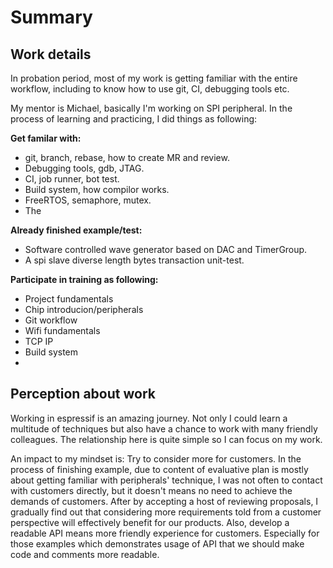 # Summary

## Work details
In probation period, most of my work is getting familiar with the entire workflow, including to know how to use git, CI, debugging tools etc.

My mentor is Michael, basically I'm working on SPI peripheral. In the process of learning and practicing, I did things as following:

**Get familar with:**
- git, branch, rebase, how to create MR and review.
- Debugging tools, gdb, JTAG.
- CI, job runner, bot test.
- Build system, how compilor works.
- FreeRTOS, semaphore, mutex.
- The 

**Already finished example/test:**
- Software controlled wave generator based on DAC and TimerGroup.
- A spi slave diverse length bytes transaction unit-test.

**Participate in training as following:**
- Project fundamentals
- Chip introducion/peripherals
- Git workflow
- Wifi fundamentals
- TCP IP
- Build system
-

## Perception about work
Working in espressif is an amazing journey. Not only I could learn a multitude of techniques but also have a chance to work with many friendly colleagues. The relationship here is quite simple so I can focus on my work.

An impact to my mindset is: Try to consider more for customers. In the process of finishing example, due to content of evaluative plan is mostly about getting familiar with peripherals' technique, I was not often to contact with customers directly, but it doesn't means no need to achieve the demands of customers. After by accepting a host of reviewing proposals, I gradually find out that considering more requirements told from a customer perspective will effectively benefit for our products. Also, develop a readable API means more friendly experience for customers. Especially for those examples which demonstrates usage of API that we should make code and comments more readable.
